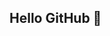 ## Hello GitHub 👋 

<!--
**mehmetuar/mehmetuar** is a ✨ _special_ ✨ repository because its `README.md` (this file) appears on your GitHub profile.

Here are some ideas to get you started:
It's empty for now. I'll fill it in later.
- 🔭 I’m currently working on ...
- 🌱 I’m currently learning ...
- 👯 I’m looking to collaborate on ...
- 🤔 I’m looking for help with ...
- 💬 Ask me about ...
- 📫 How to reach me: ...
- 😄 Pronouns: ...
- ⚡ Fun fact: ...
-->
